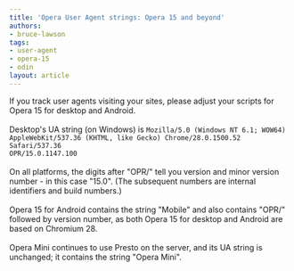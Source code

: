 ```yaml
---
title: 'Opera User Agent strings: Opera 15 and beyond'
authors:
- bruce-lawson
tags:
- user-agent
- opera-15
- odin
layout: article
---
```

If you track user agents visiting your sites, please adjust your scripts for Opera 15 for desktop and Android.<br/><br/>Desktop&#39;s UA string (on Windows) is <code>Mozilla/5.0 (Windows NT 6.1; WOW64) AppleWebKit/537.36 (KHTML, like Gecko) Chrome/28.0.1500.52 Safari/537.36 OPR/15.0.1147.100</code><br/><br/>On all platforms, the digits after &quot;OPR/&quot; tell you version and minor version number - in this case &quot;15.0&quot;. (The subsequent numbers are internal identifiers and build numbers.)<br/><br/>Opera 15 for Android contains the string &quot;Mobile&quot; and also contains &quot;OPR/&quot; followed by version number, as both Opera 15 for desktop and Android are based on Chromium 28.<br/><br/>Opera Mini continues to use Presto on the server, and its UA string is unchanged; it contains the string &quot;Opera Mini&quot;.<br/>
